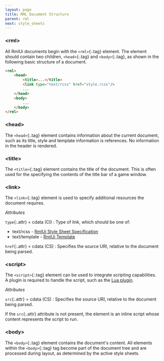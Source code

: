 ```yaml
---
layout: page
title: RML Document Structure
parent: rml
next: style_sheets
---
```


### \<rml\>

All RmlUi documents begin with the `<rml>`{:.tag} element. The element should contain two children, `<head>`{:.tag} and `<body>`{:.tag}, as shown in the following basic structure of a document.

```html
<rml>
	<head>
		<title>...</title>
		<link type="text/rcss" href="style.rcss"/>
		...
	</head>
	<body>
		...
	</body>
</rml>
```

### \<head\>

The `<head>`{:.tag} element contains information about the current document, such as its title, style and template information is references. No information in the header is rendered.

### \<title\>

The `<title>`{:.tag} element contains the title of the document. This is often used for the specifying the contents of the title bar of a game window.

### \<link\>

The `<link>`{:.tag} element is used to specify additional resources the document requires.

_Attributes_

`type`{:.attr} = cdata (CI)
: Type of link, which should be one of:
* text/rcss - [RmlUi Style Sheet Specification](../rcss.html)
* text/template - [RmlUi Template](templates.html)

`href`{:.attr} = cdata (CS)
: Specifies the source URI, relative to the document being parsed.

### \<script\>

The `<script>`{:.tag} element can be used to integrate scripting capabilities. A plugin is required to handle the script, such as the [Lua plugin](../lua_manual.html).

_Attributes_

`src`{:.attr} = cdata (CS)
: Specifies the source URI, relative to the document being parsed.

If the `src`{:.attr} attribute is not present, the element is an inline script whose content represents the script to run.

### \<body\>

The `<body>`{:.tag} element contains the document's content. All elements within the `<body>`{:.tag} tag become part of the document tree and are processed during layout, as determined by the active style sheets.
